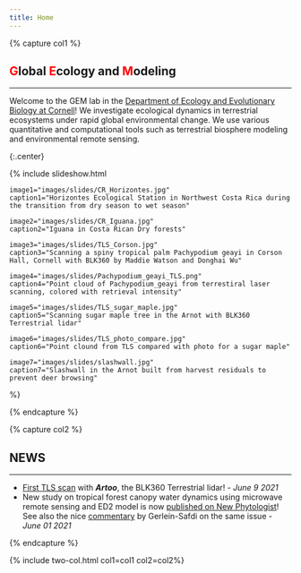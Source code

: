 ```yaml
---
title: Home
---
```


{% capture col1 %}
## <span style="color:red">G</span>lobal <span style="color:red">E</span>cology and <span style="color:red">M</span>odeling

---

Welcome to the GEM lab in the [Department of Ecology and Evolutionary Biology at Cornell](https://ecologyandevolution.cornell.edu/)! We investigate ecological dynamics in terrestrial ecosystems under rapid global environmental change. We use various quantitative and computational tools such as terrestrial biosphere modeling and environmental remote sensing.

{:.center}

{%
    include slideshow.html

    image1="images/slides/CR_Horizontes.jpg"
    caption1="Horizontes Ecological Station in Northwest Costa Rica during the transition from dry season to wet season"

    image2="images/slides/CR_Iguana.jpg"
    caption2="Iguana in Costa Rican Dry forests"

    image3="images/slides/TLS_Corson.jpg"
    caption3="Scanning a spiny tropical palm Pachypodium geayi in Corson Hall, Cornell with BLK360 by Maddie Watson and Donghai Wu"
    
    image4="images/slides/Pachypodium_geayi_TLS.png"
    caption4="Point cloud of Pachypodium_geayi from terrestiral laser scanning, colored with retrieval intensity"

    image5="images/slides/TLS_sugar_maple.jpg"
    caption5="Scanning sugar maple tree in the Arnot with BLK360 Terrestrial lidar"

    image6="images/slides/TLS_photo_compare.jpg"
    caption6="Point clound from TLS compared with photo for a sugar maple"

    image7="images/slides/slashwall.jpg"
    caption7="Slashwall in the Arnot built from harvest residuals to prevent deer browsing"

%}

{% endcapture %}

{% capture col2 %}
## NEWS

---

- [First TLS scan](https://twitter.com/XiangtaoX/status/1403016633380216834?s=20) with ***Artoo***, the BLK360 Terrestrial lidar! *- June 9 2021*
- New study on tropical forest canopy water dynamics using microwave remote sensing and ED2 model is now [published on New Phytologist](https://nph.onlinelibrary.wiley.com/doi/full/10.1111/nph.17254)! See also the nice [commentary](https://nph.onlinelibrary.wiley.com/doi/10.1111/nph.17418) by Gerlein-Safdi on the same issue *- June 01 2021*

{% endcapture %}

{% include two-col.html col1=col1 col2=col2%}



